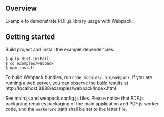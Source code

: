 ## Overview

Example to demonstrate PDF.js library usage with Webpack.

## Getting started

Build project and install the example dependencies:

    $ gulp dist-install
    $ cd examples/webpack
    $ npm install

To build Webpack bundles, run `node_modules/.bin/webpack`. If you are running
a web server, you can observe the build results at
http://localhost:8888/examples/webpack/index.html

See main.js and webpack.config.js files. Please notice that PDF.js
packaging requires packaging of the main application and PDF.js worker code,
and the `workerSrc` path shall be set to the latter file.
